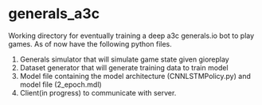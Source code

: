 # generals_a3c
Working directory for eventually training a deep a3c generals.io bot to play games. As of now have the following python files.

1. Generals simulator that will simulate game state given gioreplay
2. Dataset generator that will generate training data to train model
3. Model file containing the model architecture (CNNLSTMPolicy.py) and model file (2_epoch.mdl)
4. Client(in progress) to communicate with server.
